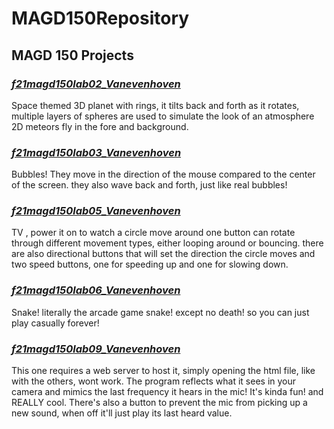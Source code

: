 # MAGD150Repository
## MAGD 150 Projects

### *[f21magd150lab02_Vanevenhoven](https://github.com/FestiveNeiso/MAGD150Repository/tree/gh-pages/f21magd150lab02_Vanevenhoven)*

Space themed 3D planet with rings, it tilts back and forth as it rotates, multiple layers of spheres are used to simulate the look of an atmosphere 2D meteors fly in the fore and background.

### *[f21magd150lab03_Vanevenhoven](https://github.com/FestiveNeiso/MAGD150Repository/tree/gh-pages/f21magd150lab03_Vanevenhoven)*

Bubbles! They move in the direction of the mouse compared to the center of the screen. they also wave back and forth, just like real bubbles!

### *[f21magd150lab05_Vanevenhoven](https://github.com/FestiveNeiso/MAGD150Repository/tree/gh-pages/f21magd150lab05_Vanevenhoven)*

TV , power it on to watch a circle move around one button can rotate through different movement types, either looping around or bouncing. there are also directional buttons that will set the direction the circle moves and two  speed buttons, one for speeding up and one for slowing down.

### *[f21magd150lab06_Vanevenhoven](https://github.com/FestiveNeiso/MAGD150Repository/tree/gh-pages/f21magd150lab06_Vanevenhoven)*

Snake! literally the arcade game snake! except no death! so you can just play casually forever!

### *[f21magd150lab09_Vanevenhoven](https://github.com/FestiveNeiso/MAGD150Repository/tree/gh-pages/f21magd150lab09_Vanevenhoven)*

This one requires a web server to host it, simply opening the html file, like with the others, wont work. The program reflects what it sees in your camera and mimics the last frequency it hears in the mic! It's kinda fun! and REALLY cool. There's also a button to prevent the mic from picking up a new sound, when off it'll just play its last heard value.
